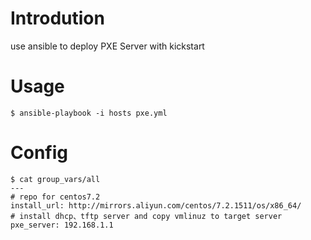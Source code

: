 # Introdution
   use ansible to deploy PXE Server with kickstart
# Usage

    $ ansible-playbook -i hosts pxe.yml

# Config
    $ cat group_vars/all
    ---
    # repo for centos7.2
    install_url: http://mirrors.aliyun.com/centos/7.2.1511/os/x86_64/
    # install dhcp、tftp server and copy vmlinuz to target server
    pxe_server: 192.168.1.1
